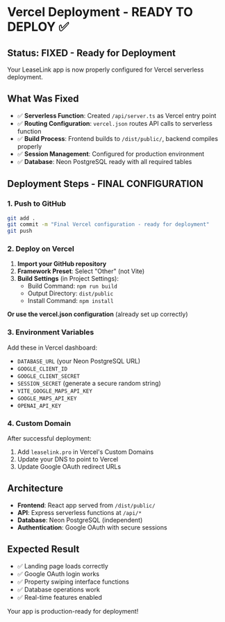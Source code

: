 # Vercel Deployment - READY TO DEPLOY ✅

## Status: FIXED - Ready for Deployment

Your LeaseLink app is now properly configured for Vercel serverless deployment.

## What Was Fixed
- ✅ **Serverless Function**: Created `/api/server.ts` as Vercel entry point
- ✅ **Routing Configuration**: `vercel.json` routes API calls to serverless function
- ✅ **Build Process**: Frontend builds to `/dist/public/`, backend compiles properly
- ✅ **Session Management**: Configured for production environment
- ✅ **Database**: Neon PostgreSQL ready with all required tables

## Deployment Steps - FINAL CONFIGURATION

### 1. Push to GitHub
```bash
git add .
git commit -m "Final Vercel configuration - ready for deployment"
git push
```

### 2. Deploy on Vercel
1. **Import your GitHub repository**
2. **Framework Preset**: Select "Other" (not Vite)
3. **Build Settings** (in Project Settings):
   - Build Command: `npm run build`
   - Output Directory: `dist/public`
   - Install Command: `npm install`

**Or use the vercel.json configuration** (already set up correctly)

### 3. Environment Variables
Add these in Vercel dashboard:
- `DATABASE_URL` (your Neon PostgreSQL URL)
- `GOOGLE_CLIENT_ID` 
- `GOOGLE_CLIENT_SECRET`
- `SESSION_SECRET` (generate a secure random string)
- `VITE_GOOGLE_MAPS_API_KEY`
- `GOOGLE_MAPS_API_KEY`
- `OPENAI_API_KEY`

### 4. Custom Domain
After successful deployment:
1. Add `leaselink.pro` in Vercel's Custom Domains
2. Update your DNS to point to Vercel
3. Update Google OAuth redirect URLs

## Architecture
- **Frontend**: React app served from `/dist/public/`
- **API**: Express serverless functions at `/api/*`
- **Database**: Neon PostgreSQL (independent)
- **Authentication**: Google OAuth with secure sessions

## Expected Result
- ✅ Landing page loads correctly
- ✅ Google OAuth login works
- ✅ Property swiping interface functions
- ✅ Database operations work
- ✅ Real-time features enabled

Your app is production-ready for deployment!